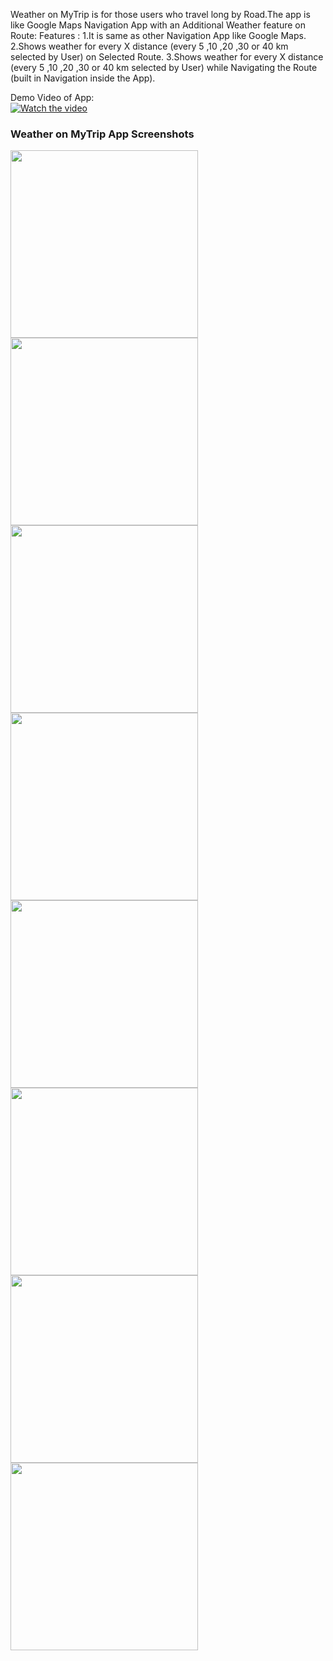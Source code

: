 Weather on MyTrip is for those users who travel long by Road.The app is like Google Maps Navigation App with an Additional Weather feature on Route:
Features :
1.It is same as other Navigation App like Google Maps.
2.Shows weather for every X distance (every 5 ,10 ,20 ,30 or 40 km selected by User) on Selected Route.
3.Shows weather for every X distance (every 5 ,10 ,20 ,30 or 40 km selected by User) while Navigating the Route (built in Navigation inside the App).

Demo Video of App:
<br>
[![Watch the video](https://raw.githubusercontent.com/kamleshsahu/MapboxDarkSkyApp/master/Readme/video%20captcha.jpeg?token=AF733CM733WRIRQ5Y3PHHVK5NQVCU)](https://drive.google.com/file/d/1RJ94EShAeOVk_cGi6WuSN6jQTbJS9FCV/preview)

<h3>Weather on MyTrip App Screenshots</h3>
<img src="https://raw.githubusercontent.com/kamleshsahu/MapboxDarkSkyApp/master/Readme/form_fill_blank.jpeg?token=AF733CICOS66JZJAXX6ADG25NQQRU" width="300">
<img src="https://raw.githubusercontent.com/kamleshsahu/MapboxDarkSkyApp/master/Readme/select%20Start%20and%20Destination.jpeg?token=AF733CKTDKGQ5E33W6NPXVK5NQQUA" width="300">
<img src="https://raw.githubusercontent.com/kamleshsahu/MapboxDarkSkyApp/master/Readme/form_fill_filled.jpeg?token=AF733CLINEZAY4YSM34H6YK5NQQSI" width="300">
<img src="https://raw.githubusercontent.com/kamleshsahu/MapboxDarkSkyApp/master/Readme/map%20activity.jpeg?token=AF733COONTCXF7ZBRPZ46KC5NQQTG" width="300">
<img src="https://raw.githubusercontent.com/kamleshsahu/MapboxDarkSkyApp/master/Readme/weather%20with%20route%20list%20view.jpeg?token=AF733CMZDLUJWEH6W2MHL325NQQVO" width="300">
<img src="https://raw.githubusercontent.com/kamleshsahu/MapboxDarkSkyApp/master/Readme/loading%20weather.jpeg?token=AF733CONE337LZNVQZK3QZS5NQQSW" width="300">
<img src="https://raw.githubusercontent.com/kamleshsahu/MapboxDarkSkyApp/master/Readme/weather%20loaded.jpeg?token=AF733CMXG4534A6IO2AXDZ25NQQVA" width="300">
<img src="https://raw.githubusercontent.com/kamleshsahu/MapboxDarkSkyApp/master/Readme/Navigate%20Route.jpeg?token=AF733CIGEVU3WKKXJS2ZLV25NQQRA" width="300">

